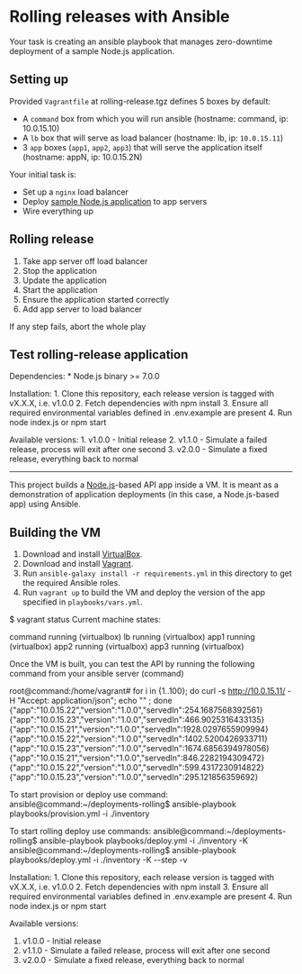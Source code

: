 # Rolling releases with Ansible

Your task is creating an ansible playbook that manages zero-downtime deployment of a sample Node.js application.

## Setting up
Provided `Vagrantfile` at rolling-release.tgz defines 5 boxes by default:
* A `command` box from which you will run ansible (hostname: command, ip: 10.0.15.10)
* A `lb` box that will serve as load balancer (hostname: lb, ip: `10.0.15.11`)
* 3 `app` boxes (`app1`, `app2`, `app3`) that will serve the application itself (hostname: appN, ip: 10.0.15.2N)

Your initial task is:
* Set up a `nginx` load balancer
* Deploy [sample Node.js application](https://bitbucket.org/ZaRDaK/devops-rolling-release) to app servers
* Wire everything up

## Rolling release
1. Take app server off load balancer
2. Stop the application
3. Update the application
4. Start the application
5. Ensure the application started correctly
6. Add app server to load balancer

If any step fails, abort the whole play

## Test rolling-release application

Dependencies: * Node.js binary >= 7.0.0

Installation: 1. Clone this repository, each release version is tagged with vX.X.X, i.e. v1.0.0 2. Fetch dependencies with npm install 3. Ensure all required environmental variables defined in .env.example are present 4. Run node index.js or npm start

Available versions: 1. v1.0.0 - Initial release 2. v1.1.0 - Simulate a failed release, process will exit after one second 3. v2.0.0 - Simulate a fixed release, everything back to normal


_______________________________



This project builds a [Node.js](https://nodejs.org/)-based API app inside a VM. It is meant as a demonstration of application deployments (in this case, a Node.js-based app) using Ansible.

## Building the VM

  1. Download and install [VirtualBox](https://www.virtualbox.org/wiki/Downloads).
  2. Download and install [Vagrant](http://www.vagrantup.com/downloads.html).
  3. Run `ansible-galaxy install -r requirements.yml` in this directory to get the required Ansible roles.
  4. Run `vagrant up` to build the VM and deploy the version of the app specified in `playbooks/vars.yml`.


$ vagrant status
Current machine states:

command                   running (virtualbox)
lb                        running (virtualbox)
app1                      running (virtualbox)
app2                      running (virtualbox)
app3                      running (virtualbox)


Once the VM is built, you can test the API by running the following command from your ansible server (command)


root@command:/home/vagrant# for i in {1..100}; do curl -s  http://10.0.15.11/ -H "Accept: application/json"; echo "" ; done
{"app":"10.0.15.22","version":"1.0.0","servedIn":254.1687568392561}
{"app":"10.0.15.23","version":"1.0.0","servedIn":466.9025316433135}
{"app":"10.0.15.21","version":"1.0.0","servedIn":1928.0297655909994}
{"app":"10.0.15.22","version":"1.0.0","servedIn":1402.5200426933711}
{"app":"10.0.15.23","version":"1.0.0","servedIn":1674.6856394978056}
{"app":"10.0.15.21","version":"1.0.0","servedIn":846.2282194309472}
{"app":"10.0.15.22","version":"1.0.0","servedIn":599.4317230914822}
{"app":"10.0.15.23","version":"1.0.0","servedIn":295.121856359692}



To start provision or deploy use command:
ansible@command:~/deployments-rolling$ ansible-playbook  playbooks/provision.yml -i ./inventory

To start rolling deploy use commands:
ansible@command:~/deployments-rolling$ ansible-playbook  playbooks/deploy.yml -i ./inventory  -K 
ansible@command:~/deployments-rolling$ ansible-playbook  playbooks/deploy.yml -i ./inventory  -K  --step -v




Installation: 1. Clone this repository, each release version is tagged with vX.X.X, i.e. v1.0.0 
2. Fetch dependencies with npm install 
3. Ensure all required environmental variables defined in .env.example are present 
4. Run node index.js or npm start

Available versions: 
1. v1.0.0 - Initial release 
2. v1.1.0 - Simulate a failed release, process will exit after one second 
3. v2.0.0 - Simulate a fixed release, everything back to normal

